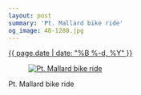 ```yaml
---
layout: post
summary: 'Pt. Mallard bike ride'
og_image: 48-1280.jpg
---
```


<div class="post">
 <time>
  <a href="/48">
   {{ page.date | date: "%B %-d, %Y" }}
  </a>
 </time>
 <a href="/48">
  <figure data-taken="9/9/2013">
   <img alt="Pt. Mallard bike ride" sizes="(min-width: 700px) 50vw, calc(100vw - 2rem)" src="{{ site.assets_url }}/48-640.jpg" srcset="{{ site.assets_url }}/48-1280.jpg 1280w, {{ site.assets_url }}/48-960.jpg 960w, {{ site.assets_url }}/48-640.jpg 640w, {{ site.assets_url }}/48-320.jpg 320w"/>
  </figure>
 </a>
 <span>
  Pt. Mallard bike ride
 </span>
</div>
